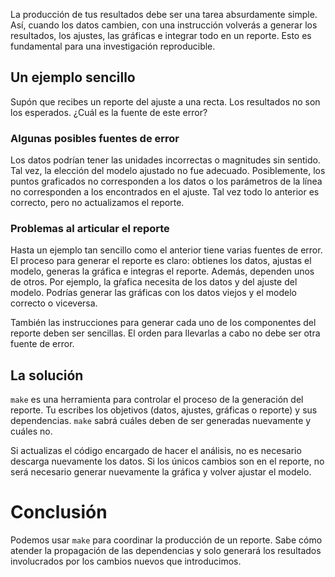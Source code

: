 La producción de tus resultados debe ser una tarea absurdamente simple. Así, cuando los datos
cambien, con una instrucción volverás a generar los resultados, los ajustes, las gráficas e
integrar todo en un reporte. Esto es fundamental para una investigación reproducible.

## Un ejemplo sencillo
Supón que recibes un reporte del ajuste a una recta. Los resultados no son los esperados.
¿Cuál es la fuente de este error?

### Algunas posibles fuentes de error
Los datos podrían tener las unidades incorrectas o magnitudes sin sentido. Tal vez, la elección del
modelo ajustado no fue adecuado. Posiblemente, los puntos graficados no corresponden a los datos o
los parámetros de la línea no corresponden a los encontrados en el ajuste. Tal vez todo lo anterior
es correcto, pero no actualizamos el reporte.

### Problemas al articular el reporte
Hasta un ejemplo tan sencillo como el anterior tiene varias fuentes de error. El proceso para
generar el reporte es claro: obtienes los datos, ajustas el modelo, generas la gráfica e integras el
reporte. Además, dependen unos de otros. Por ejemplo, la gŕafica necesita de los datos y del
ajuste del modelo. Podrías generar las gráficas con los datos viejos y el modelo correcto o
viceversa.

También las instrucciones para generar cada uno de los componentes del reporte deben ser sencillas.
El orden para llevarlas a cabo no debe ser otra fuente de error.

## La solución
`make` es una herramienta para controlar el proceso de la generación del reporte. Tu escribes los
objetivos (datos, ajustes, gráficas o reporte) y sus dependencias. `make` sabrá cuáles deben de ser
generadas nuevamente y cuáles no.

Si actualizas el código encargado de hacer el análisis, no es necesario descarga nuevamente los
datos. Si los únicos cambios son en el reporte, no será necesario generar nuevamente la gráfica y
volver ajustar el modelo.

# Conclusión
Podemos usar `make` para coordinar la producción de un reporte. Sabe cómo atender la propagación de
las dependencias y solo generará los resultados involucrados por los cambios nuevos que
introducimos.
